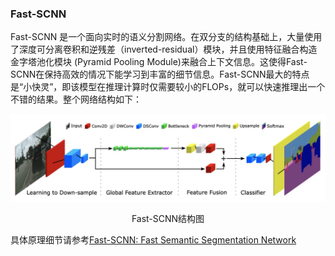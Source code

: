 ### Fast-SCNN

Fast-SCNN 是一个面向实时的语义分割网络。在双分支的结构基础上，大量使用了深度可分离卷积和逆残差（inverted-residual）模块，并且使用特征融合构造金字塔池化模块 (Pyramid Pooling Module)来融合上下文信息。这使得Fast-SCNN在保持高效的情况下能学习到丰富的细节信息。Fast-SCNN最大的特点是“小快灵”，即该模型在推理计算时仅需要较小的FLOPs，就可以快速推理出一个不错的结果。整个网络结构如下：

![img](./images/Fast-SCNN.png)

<div align = "center">Fast-SCNN结构图</div>

具体原理细节请参考[Fast-SCNN: Fast Semantic Segmentation Network](https://arxiv.org/abs/1902.04502)
